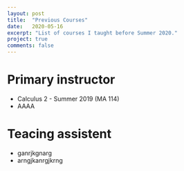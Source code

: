 ```yaml
---
layout: post
title:  "Previous Courses"
date:   2020-05-16
excerpt: "List of courses I taught before Summer 2020."
project: true
comments: false
---
```


# Primary instructor
* Calculus 2 - Summer 2019 (MA 114)
* AAAA

# Teacing assistent
* ganrjkgnarg
* arngjkanrgjkrng
